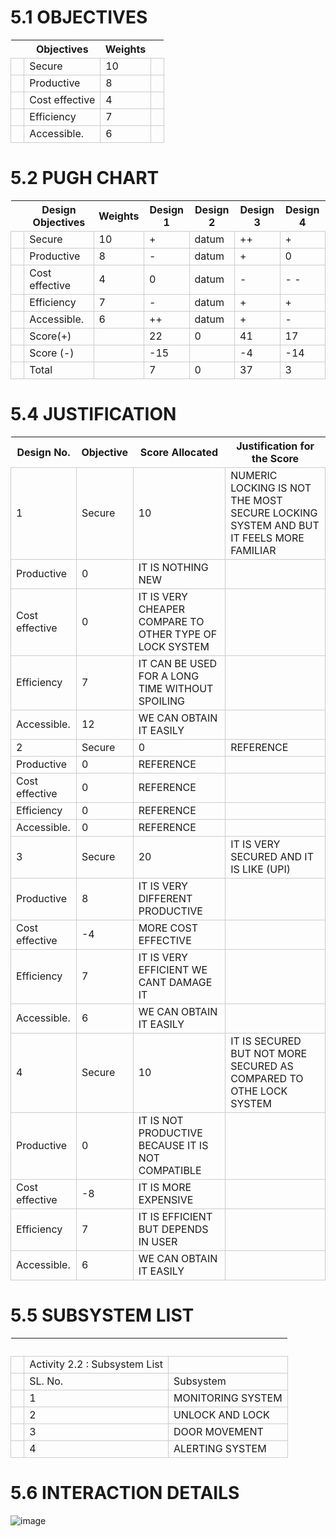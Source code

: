 # 5.1 OBJECTIVES
<html>
<body>
<!--StartFragment--><google-sheets-html-origin><style type="text/css"><!--td {border: 1px solid #cccccc;}br {mso-data-placement:same-cell;}--></style>

  | Objectives | Weights |  
-- | -- | -- | --
  | Secure | 10 |  
  | Productive | 8 |  
  | Cost effective | 4 |  
  | Efficiency | 7 |  
  | Accessible. | 6 |  

<!--EndFragment-->
</body>
</html>

# 5.2 PUGH CHART
<html>
<body>
<!--StartFragment--><google-sheets-html-origin><style type="text/css"><!--td {border: 1px solid #cccccc;}br {mso-data-placement:same-cell;}--></style>

  | Design Objectives | Weights | Design 1 | Design 2 | Design 3 | Design 4
-- | -- | -- | -- | -- | -- | --
  | Secure | 10 | + | datum | ++ | +
  | Productive | 8 | - | datum | + | 0
  | Cost effective | 4 | 0 | datum | - | - -
  | Efficiency | 7 | - | datum | + | +
  | Accessible. | 6 | ++ | datum | + | -
  | Score(+) |   | 22 | 0 | 41 | 17
  | Score (-) |   | -15 |   | -4 | -14
  | Total |   | 7 | 0 | 37 | 3

<!--EndFragment-->
</body>
</html>

# 5.4 JUSTIFICATION
<html>
<body>
<!--StartFragment--><google-sheets-html-origin><style type="text/css"><!--td {border: 1px solid #cccccc;}br {mso-data-placement:same-cell;}--></style>

Design No. | Objective | Score Allocated | Justification for the Score
-- | -- | -- | --
1 | Secure | 10 | NUMERIC LOCKING IS NOT THE MOST SECURE LOCKING SYSTEM AND BUT IT FEELS MORE FAMILIAR
Productive | 0 | IT IS NOTHING NEW
Cost effective | 0 | IT IS VERY CHEAPER COMPARE TO OTHER TYPE OF LOCK SYSTEM
Efficiency | 7 | IT CAN BE USED FOR A LONG TIME WITHOUT SPOILING
Accessible. | 12 | WE CAN OBTAIN IT EASILY
2 | Secure | 0 | REFERENCE
Productive | 0 | REFERENCE
Cost effective | 0 | REFERENCE
Efficiency | 0 | REFERENCE
Accessible. | 0 | REFERENCE
3 | Secure | 20 | IT IS VERY SECURED AND IT IS LIKE (UPI)
Productive | 8 | IT IS VERY DIFFERENT PRODUCTIVE
Cost effective | -4 | MORE COST EFFECTIVE
Efficiency | 7 | IT IS VERY EFFICIENT WE CANT DAMAGE IT
Accessible. | 6 | WE CAN OBTAIN IT EASILY
4 | Secure | 10 | IT IS SECURED BUT NOT MORE SECURED AS COMPARED TO OTHE LOCK SYSTEM
Productive | 0 | IT IS NOT PRODUCTIVE BECAUSE IT IS NOT COMPATIBLE
Cost effective | -8 | IT IS MORE EXPENSIVE
Efficiency | 7 | IT IS EFFICIENT BUT DEPENDS IN USER
Accessible. | 6 | WE CAN OBTAIN IT EASILY

<!--EndFragment-->
</body>
</html>

# 5.5 SUBSYSTEM LIST
<html>
<body>
<!--StartFragment--><google-sheets-html-origin><style type="text/css"><!--td {border: 1px solid #cccccc;}br {mso-data-placement:same-cell;}--></style>

  |   |  
-- | -- | --
  | Activity 2.2  : Subsystem List
  | SL. No. | Subsystem
  | 1 | MONITORING SYSTEM
  | 2 | UNLOCK AND LOCK
  | 3 | DOOR MOVEMENT
  | 4 | ALERTING SYSTEM

<!--EndFragment-->
</body>
</html>

# 5.6 INTERACTION DETAILS
![image](https://user-images.githubusercontent.com/119282911/209508349-67b0b7d8-7bf7-4052-9abf-445fc622851c.png)